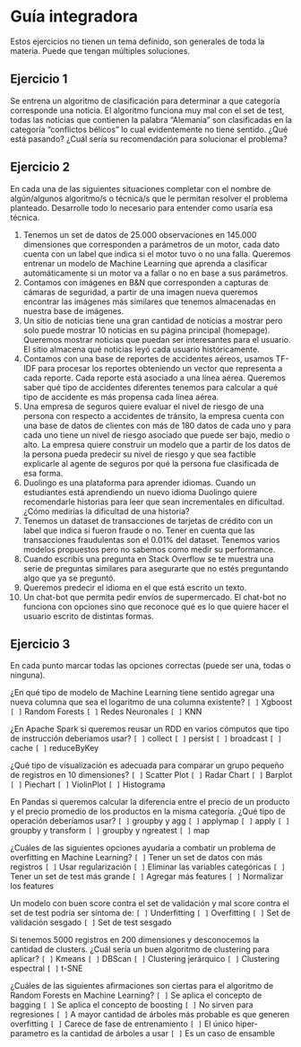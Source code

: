 # Guía integradora

Estos ejercicios no tienen un tema definido, son generales de toda la materia. Puede que tengan múltiples soluciones.

## Ejercicio 1

Se entrena un algoritmo de clasificación para determinar a que categoría corresponde una noticia. El algoritmo funciona muy mal con el set de test, todas las noticias que contienen la palabra “Alemania” son clasificadas en la categoría “conflictos bélicos” lo cual evidentemente no tiene sentido. ¿Qué está pasando? ¿Cuál sería su recomendación para solucionar el problema?

## Ejercicio 2

En cada una de las siguientes situaciones completar con el nombre de algún/algunos algoritmo/s o técnica/s que le permitan resolver el problema planteado. Desarrolle todo lo necesario para entender como usaría esa técnica.

1. Tenemos un set de datos de 25.000 observaciones  en 145.000 dimensiones que corresponden a  parámetros de un motor, cada dato cuenta con un label que indica si el motor tuvo o no una falla. Queremos entrenar un modelo de Machine Learning que aprenda a clasificar automáticamente si un motor va a fallar o no en base a sus parámetros.
2. Contamos con imágenes en B&N que corresponden a capturas de cámaras de seguridad, a partir de una imagen nueva queremos encontrar las imágenes más similares que tenemos almacenadas en nuestra base de imágenes.
3. Un sitio de noticias tiene una gran cantidad de noticias a mostrar pero solo puede mostrar 10 noticias en su página principal (homepage). Queremos mostrar noticias que puedan ser interesantes para el usuario. El sitio almacena qué noticias leyó cada usuario históricamente.
4. Contamos con una base de reportes de accidentes aéreos, usamos TF-IDF para procesar los reportes obteniendo un vector que representa a cada reporte. Cada reporte está asociado a una línea aérea. Queremos saber qué tipo de accidentes diferentes tenemos para calcular a qué tipo de accidente es más propensa cada línea aérea.
5. Una empresa de seguros quiere evaluar el nivel de riesgo de una persona con respecto a accidentes de tránsito, la empresa cuenta con una base de datos de clientes con más de 180 datos de cada uno y para cada uno tiene un nivel de riesgo asociado que puede ser bajo, medio o alto. La empresa quiere construir un modelo que a partir de los datos de la persona pueda predecir su nivel de riesgo y que sea factible explicarle al agente de seguros por qué la persona fue clasificada de esa forma.
6. Duolingo es una plataforma para aprender idiomas. Cuando un estudiantes está aprendiendo un nuevo idioma Duolingo quiere recomendarle historias para leer que sean incrementales en dificultad. ¿Cómo medirías la dificultad de una historia?
7. Tenemos un dataset de transacciones de tarjetas de crédito con un label que indica si fueron fraude o no. Tener en cuenta que las transacciones fraudulentas son el 0.01% del dataset. Tenemos varios modelos propuestos pero no sabemos como medir su performance.
8. Cuando escribís una pregunta en Stack Overflow se te muestra una serie de preguntas similares para asegurarte que no estés preguntando algo que ya se preguntó.
9. Queremos predecir el idioma en el que está escrito un texto.
10. Un chat-bot que permita pedir envíos de supermercado. El chat-bot no funciona con opciones sino que reconoce qué es lo que quiere hacer el usuario escrito de distintas formas.

## Ejercicio 3

En cada punto marcar todas las opciones correctas (puede ser una, todas o ninguna).

¿En qué tipo de modelo de Machine Learning tiene sentido agregar una nueva columna que sea el logaritmo de una columna existente?
`[ ]`  Xgboost
`[ ]`  Random Forests
`[ ]`  Redes Neuronales
`[ ]`  KNN

¿En Apache Spark si queremos reusar un RDD en varios cómputos que tipo de instrucción deberíamos usar?
`[ ]`  collect
`[ ]`  persist
`[ ]`  broadcast
`[ ]`  cache
`[ ]`  reduceByKey

¿Qué tipo de visualización es adecuada para comparar un grupo pequeño de registros en 10 dimensiones?
`[ ]`  Scatter Plot
`[ ]`  Radar Chart
`[ ]`  Barplot
`[ ]`  Piechart
`[ ]`  ViolinPlot
`[ ]`  Histograma

En Pandas si queremos calcular la diferencia entre el precio de un producto y el precio promedio de los productos en la misma categoría. ¿Qué tipo de operación deberíamos usar?
`[ ]`  groupby y agg
`[ ]`  applymap
`[ ]`  apply
`[ ]`  groupby y transform
`[ ]`  groupby y ngreatest
`[ ]`  map

¿Cuáles de las siguientes opciones ayudaría a combatir un problema de overfitting en Machine Learning?
`[ ]`  Tener un set de datos con más registros
`[ ]`  Usar regularización
`[ ]`  Eliminar las variables categóricas
`[ ]`  Tener un set de test más grande
`[ ]`  Agregar más features
`[ ]`  Normalizar los features

Un modelo con buen score contra el set de validación y mal score contra el set de test podría ser síntoma de:
`[ ]`  Underfitting
`[ ]`  Overfitting
`[ ]`  Set de validación sesgado
`[ ]`  Set de test sesgado

Si tenemos 5000 registros en 200 dimensiones y desconocemos la cantidad de clusters. ¿Cuál sería un buen algoritmo de clustering para aplicar?
`[ ]`  Kmeans
`[ ]`  DBScan
`[ ]`  Clustering jerárquico
`[ ]`  Clustering espectral
`[ ]`  t-SNE

¿Cuáles de las siguientes afirmaciones son ciertas para el algoritmo de Random Forests en Machine Learning?
`[ ]`  Se aplica el concepto de bagging
`[ ]`  Se aplica el concepto de boosting
`[ ]`  No sirven para regresiones
`[ ]`  A mayor cantidad de árboles más probable es que generen overfitting
`[ ]`  Carece de fase de entrenamiento
`[ ]`  El único hiper-parametro es la cantidad de árboles a usar
`[ ]`  Es un caso de ensamble
